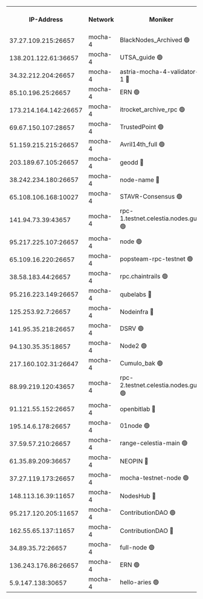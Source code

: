 


<table><tr><th>IP-Address</th><th>Network</th><th>Moniker</th><th>Latest Block Height</th><th>Earliest Block Height</th><th>Catching Up</th><th>Tx Index</th><th>Voting Power</th><th>Scan Time</th></tr><tr><td>37.27.109.215:26657</td><td>mocha-4</td><td>BlackNodes_Archived 🟢</td><td>2779020</td><td>1</td><td>False</td><td>off</td><td>0</td><td>2024-09-25T04:13:56.209842284UTC</td></tr><tr><td>138.201.122.61:36657</td><td>mocha-4</td><td>UTSA_guide 🟢</td><td>2779020</td><td>1</td><td>False</td><td>on</td><td>0</td><td>2024-09-25T04:14:00.646784780UTC</td></tr><tr><td>34.32.212.204:26657</td><td>mocha-4</td><td>astria-mocha-4-validator-1 🔴</td><td>2779020</td><td>1</td><td>False</td><td>on</td><td>10509044</td><td>2024-09-25T04:14:00.953345526UTC</td></tr><tr><td>85.10.196.25:26657</td><td>mocha-4</td><td>ERN 🟢</td><td>2779021</td><td>1</td><td>False</td><td>off</td><td>0</td><td>2024-09-25T04:14:05.354598616UTC</td></tr><tr><td>173.214.164.142:26657</td><td>mocha-4</td><td>itrocket_archive_rpc 🟢</td><td>2779024</td><td>1</td><td>False</td><td>on</td><td>0</td><td>2024-09-25T04:14:40.186290656UTC</td></tr><tr><td>69.67.150.107:28657</td><td>mocha-4</td><td>TrustedPoint 🟢</td><td>2779025</td><td>1</td><td>False</td><td>on</td><td>0</td><td>2024-09-25T04:14:51.569514846UTC</td></tr><tr><td>51.159.215.215:26657</td><td>mocha-4</td><td>Avril14th_full 🟢</td><td>2779026</td><td>1</td><td>False</td><td>on</td><td>0</td><td>2024-09-25T04:15:15.815046729UTC</td></tr><tr><td>203.189.67.105:26657</td><td>mocha-4</td><td>geodd 🔴</td><td>2779026</td><td>1</td><td>False</td><td>on</td><td>100080</td><td>2024-09-25T04:15:18.768038936UTC</td></tr><tr><td>38.242.234.180:26657</td><td>mocha-4</td><td>node-name 🔴</td><td>2779027</td><td>1</td><td>False</td><td>off</td><td>4051757</td><td>2024-09-25T04:15:29.764261630UTC</td></tr><tr><td>65.108.106.168:10027</td><td>mocha-4</td><td>STAVR-Consensus 🟢</td><td>2779028</td><td>1</td><td>False</td><td>on</td><td>0</td><td>2024-09-25T04:15:49.864501293UTC</td></tr><tr><td>141.94.73.39:43657</td><td>mocha-4</td><td>rpc-1.testnet.celestia.nodes.guru 🟢</td><td>2779029</td><td>1</td><td>False</td><td>off</td><td>0</td><td>2024-09-25T04:15:57.057982234UTC</td></tr><tr><td>95.217.225.107:26657</td><td>mocha-4</td><td>node 🟢</td><td>2779030</td><td>1</td><td>False</td><td>on</td><td>0</td><td>2024-09-25T04:16:08.887259060UTC</td></tr><tr><td>65.109.16.220:26657</td><td>mocha-4</td><td>popsteam-rpc-testnet 🟢</td><td>2779031</td><td>1</td><td>False</td><td>on</td><td>0</td><td>2024-09-25T04:16:22.558503303UTC</td></tr><tr><td>38.58.183.44:26657</td><td>mocha-4</td><td>rpc.chaintrails 🟢</td><td>2779032</td><td>1</td><td>False</td><td>on</td><td>0</td><td>2024-09-25T04:16:33.641435948UTC</td></tr><tr><td>95.216.223.149:26657</td><td>mocha-4</td><td>qubelabs 🔴</td><td>2779033</td><td>1917526</td><td>False</td><td>on</td><td>64651386</td><td>2024-09-25T04:16:46.373991845UTC</td></tr><tr><td>125.253.92.7:26657</td><td>mocha-4</td><td>Nodeinfra 🔴</td><td>2779022</td><td>2070001</td><td>False</td><td>on</td><td>500001</td><td>2024-09-25T04:14:14.826586806UTC</td></tr><tr><td>141.95.35.218:26657</td><td>mocha-4</td><td>DSRV 🟢</td><td>2779029</td><td>2070001</td><td>False</td><td>off</td><td>0</td><td>2024-09-25T04:15:57.364418824UTC</td></tr><tr><td>94.130.35.35:18657</td><td>mocha-4</td><td>Node2 🟢</td><td>2585030</td><td>2256001</td><td>False</td><td>on</td><td>0</td><td>2024-09-25T04:16:51.380786455UTC</td></tr><tr><td>217.160.102.31:26647</td><td>mocha-4</td><td>Cumulo_bak 🟢</td><td>2779028</td><td>2300001</td><td>False</td><td>on</td><td>0</td><td>2024-09-25T04:15:42.854225812UTC</td></tr><tr><td>88.99.219.120:43657</td><td>mocha-4</td><td>rpc-2.testnet.celestia.nodes.guru 🟢</td><td>2779028</td><td>2368594</td><td>False</td><td>on</td><td>0</td><td>2024-09-25T04:15:42.372090494UTC</td></tr><tr><td>91.121.55.152:26657</td><td>mocha-4</td><td>openbitlab 🔴</td><td>2779021</td><td>2533260</td><td>False</td><td>off</td><td>501058</td><td>2024-09-25T04:14:07.721715006UTC</td></tr><tr><td>195.14.6.178:26657</td><td>mocha-4</td><td>01node 🟢</td><td>2779026</td><td>2584501</td><td>False</td><td>on</td><td>0</td><td>2024-09-25T04:15:11.363493518UTC</td></tr><tr><td>37.59.57.210:26657</td><td>mocha-4</td><td>range-celestia-main 🟢</td><td>2779033</td><td>2589477</td><td>False</td><td>off</td><td>0</td><td>2024-09-25T04:16:48.742345780UTC</td></tr><tr><td>61.35.89.209:36657</td><td>mocha-4</td><td>NEOPIN 🔴</td><td>2779032</td><td>2592001</td><td>False</td><td>off</td><td>100001</td><td>2024-09-25T04:16:30.705190121UTC</td></tr><tr><td>37.27.119.173:26657</td><td>mocha-4</td><td>mocha-testnet-node 🟢</td><td>2779028</td><td>2631379</td><td>False</td><td>on</td><td>0</td><td>2024-09-25T04:15:49.511203811UTC</td></tr><tr><td>148.113.16.39:11657</td><td>mocha-4</td><td>NodesHub 🔴</td><td>2779025</td><td>2695027</td><td>False</td><td>on</td><td>100014</td><td>2024-09-25T04:14:54.468914294UTC</td></tr><tr><td>95.217.120.205:11657</td><td>mocha-4</td><td>ContributionDAO 🟢</td><td>2779030</td><td>2723055</td><td>False</td><td>on</td><td>0</td><td>2024-09-25T04:16:08.438637390UTC</td></tr><tr><td>162.55.65.137:11657</td><td>mocha-4</td><td>ContributionDAO 🔴</td><td>2779026</td><td>2763772</td><td>False</td><td>off</td><td>4000504</td><td>2024-09-25T04:15:23.208882130UTC</td></tr><tr><td>34.89.35.72:26657</td><td>mocha-4</td><td>full-node 🟢</td><td>2779031</td><td>2766149</td><td>False</td><td>on</td><td>0</td><td>2024-09-25T04:16:15.385835392UTC</td></tr><tr><td>136.243.176.86:26657</td><td>mocha-4</td><td>ERN 🟢</td><td>2779029</td><td>2771501</td><td>False</td><td>off</td><td>0</td><td>2024-09-25T04:15:59.781853016UTC</td></tr><tr><td>5.9.147.138:30657</td><td>mocha-4</td><td>hello-aries 🟢</td><td>2779024</td><td>2778501</td><td>False</td><td>off</td><td>0</td><td>2024-09-25T04:14:44.610955275UTC</td></tr></table>